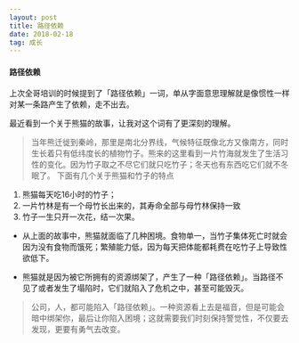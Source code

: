 ```yaml
---
layout: post
title: 路径依赖
date: 2018-02-18
tag: 成长
---
```


#### 路径依赖
上次全哥培训的时候提到了「路径依赖」一词，单从字面意思理解就是像惯性一样对某一条路产生了依赖，走不出去。

最近看到一个关于熊猫的故事，让我对这个词有了更深刻的理解。
> 当年熊迁徙到秦岭，那里是南北分界线，气候特征既像北方又像南方，同时生长着只有低纬度长的植物竹子。熊来的这里看到一片竹海就发生了生活习性的变化。因为竹子取之不尽它们就只吃竹子；冬天也有东西吃它们就不冬眠了。
下面有几个关于熊猫和竹子的特点
1. 熊猫每天吃16小时的竹子；
2. 一片竹林是有一个母竹长出来的，其寿命全部与母竹林保持一致
3. 竹子一生只开一次花，结一次果。 

- 从上面的故事中，熊猫就面临了几种困境。食物单一，当竹子集体死亡时就会因为没有食物而饿死；繁殖能力低，因为每天把体能都耗费在吃竹子上导致性欲低下。

- 熊猫就是因为被它所拥有的资源绑架了，产生了一种「路径依赖」。当路径不见了或者发生了塌陷时，它们就陷入了危机之中，甚至可能毁灭。

> 公司，人，都可能陷入「路径依赖」。一种资源看上去是福音，但是可能会暗中绑架你，最后让你陷入困境；这就需要我们时刻保持警觉性，不仅要去发现，更要有勇气去改变。



